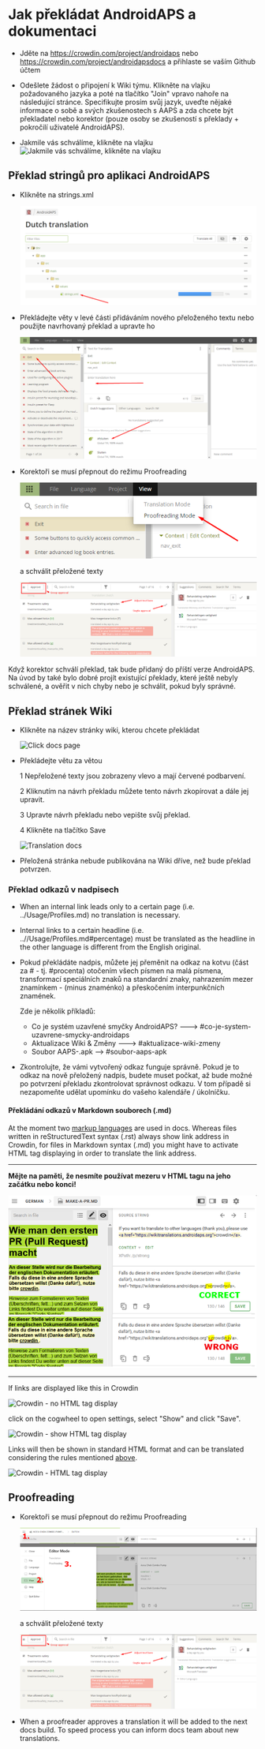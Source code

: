 # Jak překládat AndroidAPS a dokumentaci

* Jděte na <https://crowdin.com/project/androidaps> nebo <https://crowdin.com/project/androidapsdocs> a přihlaste se vaším Github účtem

* Odešlete žádost o připojení k Wiki týmu. Klikněte na vlajku požadovaného jazyka a poté na tlačítko "Join" vpravo nahoře na následující stránce. Specifikujte prosím svůj jazyk, uveďte nějaké informace o sobě a svých zkušenostech s AAPS a zda chcete být překladatel nebo korektor (pouze osoby se zkušeností s překlady + pokročilí uživatelé AndroidAPS).

* Jakmile vás schválíme, klikněte na vlajku ![Jakmile vás schválíme, klikněte na vlajku](./images/translation_flags2019.png)

## Překlad stringů pro aplikaci AndroidAPS

* Klikněte na strings.xml
    
    ![Klikněte na strings.xml](./images/translations-click-strings.png)

* Překládejte věty v levé části přidáváním nového přeloženého textu nebo použijte navrhovaný překlad a upravte ho
    
    ![Překlad aplikace](./images/translations-translate.png)

* Korektoři se musí přepnout do režimu Proofreading
    
    ![Režim korektur překladů aplikace](./images/translations-proofreading-mode.png)
    
    a schválit přeložené texty
    
    ![schválit text](./images/translations-proofreading.png)

Když korektor schválí překlad, tak bude přidaný do příští verze AndroidAPS. Na úvod by také bylo dobré projít existující překlady, které ještě nebyly schválené, a ověřit v nich chyby nebo je schválit, pokud byly správné.

## Překlad stránek Wiki

* Klikněte na název stránky wiki, kterou chcete překládat
    
    ![Click docs page](./images/translation_WikiPage.png)

* Překládejte větu za větou
    
    1 Nepřeložené texty jsou zobrazeny vlevo a mají červené podbarvení.
    
    2 Kliknutím na návrh překladu můžete tento návrh zkopírovat a dále jej upravit.
    
    3 Upravte návrh překladu nebo vepište svůj překlad.
    
    4 Klikněte na tlačítko Save
    
    ![Translation docs](./images/translation_WikiTranslate.png)

* Přeložená stránka nebude publikována na Wiki dříve, než bude překlad potvrzen.

### Překlad odkazů v nadpisech

* When an internal link leads only to a certain page (i.e. ../Usage/Profiles.md) no translation is necessary.
* Internal links to a certain headline (i.e. ..//Usage/Profiles.md#percentage) must be translated as the headline in the other language is different from the English original.
* Pokud překládáte nadpis, můžete jej přeměnit na odkaz na kotvu (část za # - tj. #procenta) otočením všech písmen na malá písmena, transformací speciálních znaků na standardní znaky, nahrazením mezer znamínkem - (minus znaménko) a přeskočením interpunkčních znamének.
    
    Zde je několik příkladů:
    
    * Co je systém uzavřené smyčky AndroidAPS? \---> #co-je-system-uzavrene-smycky-androidaps
    * Aktualizace Wiki & Změny \---> #aktualizace-wiki-zmeny
    * Soubor AAPS-.apk --> #soubor-aaps-apk

* Zkontrolujte, že vámi vytvořený odkaz funguje správně. Pokud je to odkaz na nově přeložený nadpis, budete muset počkat, až bude možné po potvrzení překladu zkontrolovat správnost odkazu. V tom případě si nezapomeňte udělat upomínku do vašeho kalendáře / úkolníčku.

#### Překládání odkazů v Markdown souborech (.md)

At the moment two [markup languages](./make-a-PR.html#code-syntax) are used in docs. Whereas files written in reStructuredText syntax (.rst) always show link address in Crowdin, for files in Markdown syntax (.md) you might have to activate HTML tag displaying in order to translate the link address.

* * *

**Mějte na paměti, že nesmíte používat mezeru v HTML tagu na jeho začátku nebo konci!**

![Crodwin - HTML tag without space character](./images/Crowdin_HTMLtag.png)

* * *

If links are displayed like this in Crowdin

![Crowdin - no HTML tag display](./images/CrowdinShowURL1.png)

click on the cogwheel to open settings, select "Show" and click "Save".

![Crowdin - show HTML tag display](./images/CrowdinShowURL2.png)

Links will then be shown in standard HTML format and can be translated considering the rules mentioned [above](./translations.html#translate-headline-links).

![Crowdin - HTML tag display](./images/CrowdinShowURL3.png)

## Proofreading

* Korektoři se musí přepnout do režimu Proofreading
    
    ![Proofreading mode docs](./images/translation_WikiProofreading.png)
    
    a schválit přeložené texty
    
    ![schválit text](./images/translations-proofreading.png)

* When a proofreader approves a translation it will be added to the next docs build. To speed process you can inform docs team about new translations.